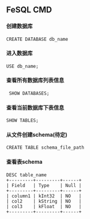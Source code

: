 ## FeSQL CMD 



#### 创建数据库

```mysql
CREATE DATABASE db_name
```

#### 进入数据库

```MYSQL
USE db_name;
```

#### 查看所有数据库列表信息

```mysql
 SHOW DATABASES;
```

#### 查看当前数据库下表信息

```mysql
SHOW TABLES;
```

#### 从文件创建schema(待定)

```mysql
CREATE TABLE schema_file_path
```

#### 查看表schema

```mysql
DESC table_name
+---------+---------+------+
| Field   | Type    | Null |
+---------+---------+------+
| column1 | kInt32  | NO   |
| col2    | kString | NO   |
| col3    | kFloat  | NO   |
+---------+---------+------+
```

